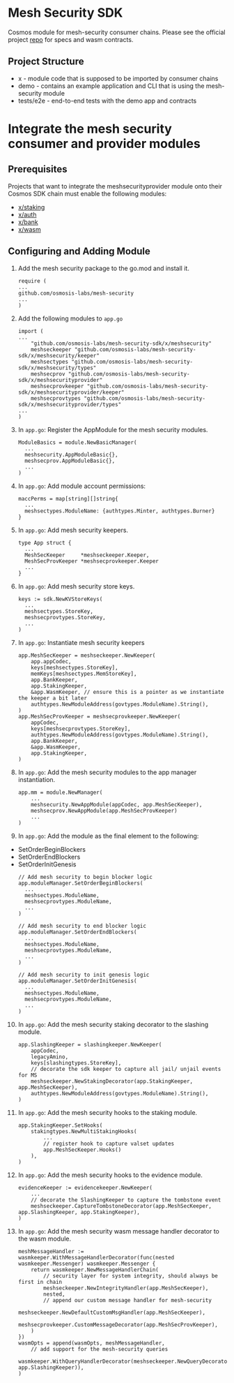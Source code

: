 # Mesh Security SDK

Cosmos module for mesh-security consumer chains. Please see the official project [repo](https://github.com/osmosis-labs/mesh-security)
for specs and wasm contracts.

## Project Structure

* x - module code that is supposed to be imported by consumer chains
* demo - contains an example application and CLI that is using the mesh-security module
* tests/e2e - end-to-end tests with the demo app and contracts

# Integrate the mesh security consumer and provider modules

## Prerequisites 
Projects that want to integrate the meshsecurityprovider module onto their Cosmos SDK chain must enable the following modules:
- [x/staking](https://github.com/cosmos/cosmos-sdk/tree/main/x/staking)
- [x/auth](https://github.com/cosmos/cosmos-sdk/tree/main/x/auth)
- [x/bank](https://github.com/cosmos/cosmos-sdk/tree/main/x/bank)
- [x/wasm](github.com/CosmWasm/wasmd/x/wasm)

## Configuring and Adding Module
1. Add the mesh security package to the go.mod and install it.
    ```
    require (
    ...
    github.com/osmosis-labs/mesh-security
    ...
    )
    ```
  
2. Add the following modules to `app.go`
    ```
    import (
    ... 
        "github.com/osmosis-labs/mesh-security-sdk/x/meshsecurity"
        meshseckeeper "github.com/osmosis-labs/mesh-security-sdk/x/meshsecurity/keeper"
        meshsectypes "github.com/osmosis-labs/mesh-security-sdk/x/meshsecurity/types"
        meshsecprov "github.com/osmosis-labs/mesh-security-sdk/x/meshsecurityprovider"
        meshsecprovkeeper "github.com/osmosis-labs/mesh-security-sdk/x/meshsecurityprovider/keeper"
        meshsecprovtypes "github.com/osmosis-labs/mesh-security-sdk/x/meshsecurityprovider/types"
    ...
    )
    ```
3. In `app.go`: Register the AppModule for the mesh security modules.
    ```
    ModuleBasics = module.NewBasicManager(
      ...
      meshsecurity.AppModuleBasic{},
      meshsecprov.AppModuleBasic{},
      ...
    )
    ```
4. In `app.go`: Add module account permissions:
    ```
    maccPerms = map[string][]string{
      ...
      meshsectypes.ModuleName: {authtypes.Minter, authtypes.Burner}
    }
    ```
5. In `app.go`: Add mesh security keepers.
    ```
    type App struct {
      ...
      MeshSecKeeper     *meshseckeeper.Keeper,
      MeshSecProvKeeper *meshsecprovkeeper.Keeper
      ...
    }
    ```
6. In `app.go`: Add mesh security store keys.
    ```
    keys := sdk.NewKVStoreKeys(
      ...
      meshsectypes.StoreKey,
      meshsecprovtypes.StoreKey,
      ...
    )
    ```
7. In `app.go`: Instantiate mesh security keepers
    ```
    app.MeshSecKeeper = meshseckeeper.NewKeeper(
		app.appCodec,
		keys[meshsectypes.StoreKey],
		memKeys[meshsectypes.MemStoreKey],
		app.BankKeeper,
		app.StakingKeeper,
		&app.WasmKeeper, // ensure this is a pointer as we instantiate the keeper a bit later
		authtypes.NewModuleAddress(govtypes.ModuleName).String(),
	)
    app.MeshSecProvKeeper = meshsecprovkeeper.NewKeeper(
		appCodec,
		keys[meshsecprovtypes.StoreKey],
		authtypes.NewModuleAddress(govtypes.ModuleName).String(),
		app.BankKeeper,
		&app.WasmKeeper,
		app.StakingKeeper,
	)
    ```
8. In `app.go`: Add the mesh security modules to the app manager instantiation.
    ```
    app.mm = module.NewManager(
        ...
        meshsecurity.NewAppModule(appCodec, app.MeshSecKeeper),
        meshsecprov.NewAppModule(app.MeshSecProvKeeper)
        ...
    )
    ```
9. In `app.go`: Add the module as the final element to the following:
- SetOrderBeginBlockers
- SetOrderEndBlockers
- SetOrderInitGenesis
    ```
    // Add mesh security to begin blocker logic
    app.moduleManager.SetOrderBeginBlockers(
      ...
      meshsectypes.ModuleName,
      meshsecprovtypes.ModuleName,
      ...
    )

    // Add mesh security to end blocker logic
    app.moduleManager.SetOrderEndBlockers(
      ...
      meshsectypes.ModuleName,
      meshsecprovtypes.ModuleName,
      ...
    )

    // Add mesh security to init genesis logic
    app.moduleManager.SetOrderInitGenesis(
      ...
      meshsectypes.ModuleName,
      meshsecprovtypes.ModuleName,
      ...
    )
    ```
10. In `app.go`: Add the mesh security staking decorator to the slashing module.
    ```
	app.SlashingKeeper = slashingkeeper.NewKeeper(
		appCodec,
		legacyAmino,
		keys[slashingtypes.StoreKey],
		// decorate the sdk keeper to capture all jail/ unjail events for MS
		meshseckeeper.NewStakingDecorator(app.StakingKeeper, app.MeshSecKeeper),
		authtypes.NewModuleAddress(govtypes.ModuleName).String(),
	)
    ```
11. In `app.go`: Add the mesh security hooks to the staking module.
    ```
	app.StakingKeeper.SetHooks(
		stakingtypes.NewMultiStakingHooks(
            ...
			// register hook to capture valset updates
			app.MeshSecKeeper.Hooks()
		),
	)
    ```
12. In `app.go`: Add the mesh security hooks to the evidence module.
    ```
	evidenceKeeper := evidencekeeper.NewKeeper(
		...
		// decorate the SlashingKeeper to capture the tombstone event
		meshseckeeper.CaptureTombstoneDecorator(app.MeshSecKeeper, app.SlashingKeeper, app.StakingKeeper),
	)
    ```
13. In `app.go`: Add the mesh security wasm message handler decorator to the wasm module.
    ```
	meshMessageHandler := wasmkeeper.WithMessageHandlerDecorator(func(nested wasmkeeper.Messenger) wasmkeeper.Messenger {
		return wasmkeeper.NewMessageHandlerChain(
			// security layer for system integrity, should always be first in chain
			meshseckeeper.NewIntegrityHandler(app.MeshSecKeeper),
			nested,
			// append our custom message handler for mesh-security
			meshseckeeper.NewDefaultCustomMsgHandler(app.MeshSecKeeper),
			meshsecprovkeeper.CustomMessageDecorator(app.MeshSecProvKeeper),
		)
	})
	wasmOpts = append(wasmOpts, meshMessageHandler,
		// add support for the mesh-security queries
		wasmkeeper.WithQueryHandlerDecorator(meshseckeeper.NewQueryDecorator(app.MeshSecKeeper, app.SlashingKeeper)),
	)
    ```